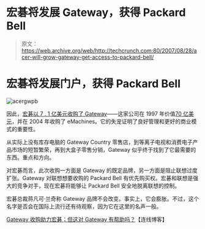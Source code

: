 # 宏碁将发展 Gateway，获得 Packard Bell 

> 原文：<https://web.archive.org/web/http://techcrunch.com:80/2007/08/28/acer-will-grow-gateway-get-access-to-packard-bell/>

# 宏碁将发展门户，获得 Packard Bell

![acergwpb](img/746a7c5d9e4edb5230f1ed97cd575c7a.png)

因此，[宏碁以 7 . 1 亿美元收购了 Gateway](https://web.archive.org/web/20221006202843/http://crunchgear.com/2007/08/27/acer-to-eat-gateway-bag-of-twizzlers/)——这家公司在 1997 年价值[70 亿美元](https://web.archive.org/web/20221006202843/http://news.com.com/Compaq-Gateway+deal+off/2100-1001_3-279701.html)，并在 2004 年收购了 eMachines。它的失宠证明了良好管理和更好的商业模式的重要性。

从实际上没有库存电脑的 Gateway Country 零售店，到等离子电视和消费电子产品市场的短暂繁荣，再到大盒子零售分销，Gateway 似乎终于找到了它最需要的东西。重点和方向。

对宏碁而言，此次收购一方面是 Gateway 的既定品牌，另一方面是阻止联想过度扩张。Gateway 对联想想要收购的 Packard Bell 有优先购买权。宏碁和联想是强大的竞争对手，现在宏碁将能够让 Packard Bell 安全地脱离联想的控制。

宏碁总裁蒋凡可·兰奇称 Gateway 品牌不会改变。事实上，它会膨胀。不过，这个名字是否会在国际上流行还有待观察，因为它在这里的名声一般。

[Gateway 收购助力宏碁；但这对 Gateway 有帮助吗？](https://web.archive.org/web/20221006202843/http://blog.wired.com/business/2007/08/gateway-acquisi.html)【连线博客】